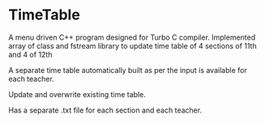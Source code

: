 # TimeTable

A menu driven C++ program designed for Turbo C compiler.
Implemented array of class and fstream library to update time table of 4 sections of 11th and 4 of 12th

A separate time table automatically built as per the input is available for each teacher.

Update and overwrite existing time table.

Has a separate .txt file for each section and each teacher.

